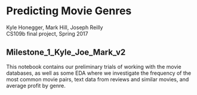 # Predicting Movie Genres

Kyle Honegger, Mark Hill, Joseph Reilly <br>
CS109b final project, Spring 2017

## Milestone_1_Kyle_Joe_Mark_v2

This notebook contains our preliminary trials of working with the movie databases, as well as some EDA where we investigate the frequency of the most common movie pairs, text data from reviews and similar movies, and average profit by genre.
